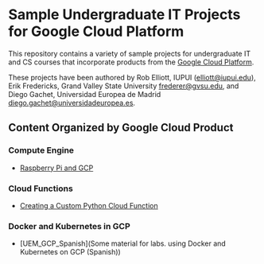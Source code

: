 # Sample Undergraduate IT Projects for Google Cloud Platform

This repository contains a variety of sample projects for undergraduate IT and CS courses that incorporate products from the [Google Cloud Platform](https://cloud.google.com/).

These projects have been authored by Rob Elliott, IUPUI ([elliott@iupui.edu](mailto://elliott@iupui.edu)), Erik Fredericks, Grand Valley State University [frederer@gvsu.edu](mailto://frederer@gvsu.edu), and Diego Gachet, Universidad Europea de Madrid [diego.gachet@universidadeuropea.es](mailto://diego.gachet@universidadeuropea.es).


## Content Organized by Google Cloud Product

### Compute Engine
* [Raspberry Pi and GCP](Raspberry-Pi-and-GCP)

### Cloud Functions
* [Creating a Custom Python Cloud Function](custom-cloud-function-python)

### Docker and Kubernetes in GCP
* [UEM_GCP_Spanish](Some material for labs. using Docker and Kubernetes on GCP (Spanish))
